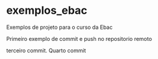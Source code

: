 # exemplos_ebac
Exemplos de projeto para o curso da Ebac

Primeiro exemplo de commit e push no repositorio remoto

terceiro commit.
Quarto commit